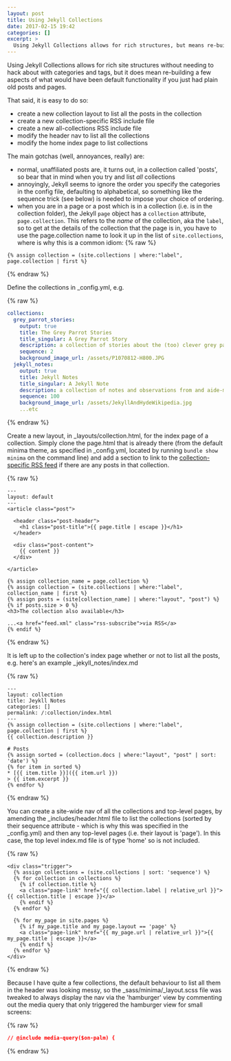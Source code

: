 ```yaml
---
layout: post
title: Using Jekyll Collections
date: 2017-02-15 19:42
categories: []
excerpt: >
  Using Jekyll Collections allows for rich structures, but means re-building a bunch of what would have been default functionality for vanilla posts and pages.
---
```

Using Jekyll Collections allows for rich site structures without needing to hack about with categories and tags, but it does mean re-building a few aspects of what would have been default functionality if you just had plain old posts and pages.

That said, it is easy to do so:

* create a new collection layout to list all the posts in the collection
* create a new collection-specific RSS include file
* create a new all-collections RSS include file
* modify the header nav to list all the collections
* modify the home index page to list collections

The main gotchas (well, annoyances, really) are:

* normal, unaffiliated posts are, it turns out, in a collection called 'posts', so bear that in mind when you try and list *all* collections
* annoyingly, Jekyll seems to ignore the order you specify the categories in the config file, defaulting to alphabetical, so something like the sequence trick (see below) is needed to impose your choice of ordering.
* when you are in a page or a post which is in a collection (i.e. is in the collection folder), the Jekyll `page` object has a `collection` attribute, `page.collection`. This refers to the _name_ of the collection, aka the `label`, so to get at the details of the collection that the page is in, you have to use the page.collection name to look it up in the list of `site.collections`, where is why this is a common idiom:
{% raw %}
```jekyll
{% assign collection = (site.collections | where:"label", page.collection | first %}
```
{% endraw %}

Define the collections in \_config.yml, e.g.

{% raw %}
```yml
collections:
  grey_parrot_stories:
    output: true
    title: The Grey Parrot Stories
    title_singular: A Grey Parrot Story
    description: a collection of stories about the (too) clever grey parrot
    sequence: 2
    background_image_url: /assets/P1070812-H800.JPG
  jekyll_notes:
    output: true
    title: Jekyll Notes
    title_singular: A Jekyll Note
    description: a collection of notes and observations from and aide-memoires for using Jekyll for the first time.
    sequence: 100
    background_image_url: /assets/JekyllAndHydeWikipedia.jpg
    ...etc
```
{% endraw %}

Create a new layout, in \_layouts/collection.html, for the index page of a collection. Simply clone the page.html that is already there (from the default minima theme, as specified in \_config.yml, located by running `bundle show minima` on the command line) and add a section to link to the [collection-specific RSS feed](2017-02-19-rss-feed-for-a-jekyll-collection) if there are any posts in that collection.

{% raw %}
```jekyll
---
layout: default
---
<article class="post">

  <header class="post-header">
    <h1 class="post-title">{{ page.title | escape }}</h1>
  </header>

  <div class="post-content">
    {{ content }}
  </div>

</article>

{% assign collection_name = page.collection %}
{% assign collection = (site.collections | where:"label", collection_name | first %}
{% assign posts = (site[collection_name] | where:"layout", "post") %}
{% if posts.size > 0 %}
<h3>The collection also available</h3>

...<a href="feed.xml" class="rss-subscribe">via RSS</a>
{% endif %}
```
{% endraw %}

It is left up to the collection's index page whether or not to list all the posts, e.g. here's an example \_jekyll_notes/index.md

{% raw %}
```jekyll
---
layout: collection
title: Jeykll Notes
categories: []
permalink: /:collection/index.html
---
{% assign collection = (site.collections | where:"label", page.collection | first %}
{{ collection.description }}

# Posts
{% assign sorted = (collection.docs | where:"layout", "post" | sort: 'date') %}
{% for item in sorted %}
* [{{ item.title }}]({{ item.url }})
> {{ item.excerpt }}
{% endfor %}
```
{% endraw %}

You can create a site-wide nav of all the collections and top-level pages, by amending the \_includes/header.html file to list the collections (sorted by their sequence attribute - which is why this was specified in the \_config.yml) and then any top-level pages (i.e. their layout is 'page'). In this case, the top level index.md file is of type 'home' so is not included.

{% raw %}
```jekyll
<div class="trigger">
  {% assign collections = (site.collections | sort: 'sequence') %}
  {% for collection in collections %}
    {% if collection.title %}
    <a class="page-link" href="{{ collection.label | relative_url }}">{{ collection.title | escape }}</a>
    {% endif %}
  {% endfor %}

  {% for my_page in site.pages %}
    {% if my_page.title and my_page.layout == 'page' %}
    <a class="page-link" href="{{ my_page.url | relative_url }}">{{ my_page.title | escape }}</a>
    {% endif %}
  {% endfor %}
</div>
```
{% endraw %}

Because I have quite a few collections, the default behaviour to list all them in the header was looking messy, so the \_sass/minima/\_layout.scss file was tweaked to always display the nav via the 'hamburger' view by commenting out the media query that only triggered the hamburger view for small screens:

{% raw %}
```css
// @include media-query($on-palm) {
```
{% endraw %}
